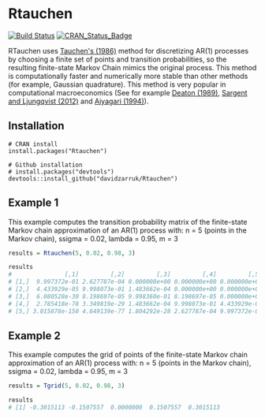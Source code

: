 Rtauchen
=======
[![Build Status](https://travis-ci.org/davidzarruk/Rtauchen.png)](https://travis-ci.org/rodazuero/Rtauchen) 
[![CRAN_Status_Badge](http://www.r-pkg.org/badges/version/Rtauchen)](https://cran.r-project.org/package=Rtauchen)

RTauchen uses [Tauchen's (1986)](http://apps.eui.eu/Personal/Researchers/georgd/tauchen.pdf) method for discretizing AR(1) processes by choosing a finite set of points and transition probabilities, so the resulting finite-state Markov Chain mimics the original process. This method is computationally faster and numerically more stable than other methods (for example, Gaussian quadrature). This method is very popular in computational macroeconomics (See for example [Deaton (1989)](http://www.nber.org/papers/w3196), [Sargent and Ljungqvist (2012)](https://books.google.com/books?hl=es&lr=&id=H-PxCwAAQBAJ&oi=fnd&pg=PR5&ots=T-BOYPfzA7&sig=BMqWTp_3mAsSiyqQKRGm6xGClNU#v=onepage&q&f=false) and [Aiyagari (1994)](http://www.jstor.org/stable/2118417?seq=1#page_scan_tab_contents)).



## Installation

```{r}
# CRAN install
install.packages("Rtauchen")

# Github installation
# install.packages("devtools")
devtools::install_github("davidzarruk/Rtauchen")
```


## Example 1
This example computes the transition probability matrix of the finite-state Markov chain approximation of an AR(1) process with:
n = 5 (points in the Markov chain), ssigma = 0.02, lambda = 0.95, m = 3
``` r
results = Rtauchen(5, 0.02, 0.98, 3)

results
#               [,1]         [,2]         [,3]         [,4]         [,5]
# [1,]  9.997372e-01 2.627787e-04 0.000000e+00 0.000000e+00 0.000000e+00
# [2,]  4.433929e-05 9.998073e-01 1.483662e-04 0.000000e+00 0.000000e+00
# [3,]  6.080528e-30 8.198697e-05 9.998360e-01 8.198697e-05 0.000000e+00
# [4,]  2.785418e-78 3.349819e-29 1.483662e-04 9.998073e-01 4.433929e-05
# [5,] 3.015878e-150 4.649139e-77 1.804292e-28 2.627787e-04 9.997372e-01

```
## Example 2
This example computes the grid of points of the finite-state Markov chain approximation of an AR(1) process with:
n = 5 (points in the Markov chain), ssigma = 0.02, lambda = 0.95, m = 3
``` r
results = Tgrid(5, 0.02, 0.98, 3)

results
# [1] -0.3015113 -0.1507557  0.0000000  0.1507557  0.3015113

```

